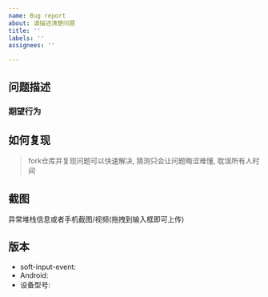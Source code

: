 ```yaml
---
name: Bug report
about: 请描述清楚问题
title: ''
labels: ''
assignees: ''

---
```


## 问题描述

### 期望行为

## 如何复现

> fork仓库并复现问题可以快速解决, 猜测只会让问题晦涩难懂, 耽误所有人时间

## 截图

异常堆栈信息或者手机截图/视频(拖拽到输入框即可上传)

## 版本
- soft-input-event:
- Android:
- 设备型号:
